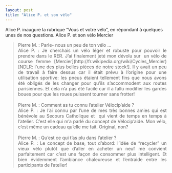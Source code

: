 ```yaml
---
layout: post
title: "Alice P. et son vélo"
---
```



Alice P. inaugure la rubrique “Vous et votre vélo”, en répondant à quelques unes de nos questions.
Alice P. et son vélo Mercier
<blockquote style="text-align: justify;">Pierre M. : Parle- nous un peu de ton vélo …<br/>
Alice P. : Je cherchais un vélo léger et robuste pour pouvoir le prendre dans le RER. J’ai finalement jeté mon dévolu sur  un vélo de course femme [Mercier](http://fr.wikipedia.org/wiki/Cycles_Mercier) [NDLR: l'une des plus belles pièces de notre stock!]. Il y avait un peu de travail à faire dessus car il était prévu à l’origine pour une utilisation sportive: les pneus étaient tellement fins que nous avons été obligés de les changer pour qu’ils s’accommodent aux routes parisiennes. Et cela n’a pas été facile car il a fallu modifier les gardes boues pour que les roues puissent tourner sans frotter!
<br/><br/>
Pierre M. : Comment as tu connu l’atelier Vélocip’aide ?<br/>
Alice P. : Je l’ai connu par l’une de mes très bonnes amies qui est bénévole au Secours Catholique et  qui vient de temps en temps à l’atelier. C’est elle qui m’a parlé du concept de Vélocip’aide. Mon vélo, c’est même un cadeau qu’elle me fait. Original, non?
<br/><br/>
Pierre M. : Qu’est ce qui t’as plu dans l’atelier ?<br/>
Alice P. : Le concept de base, tout d’abord: l’idée de “recycler” un vieux vélo plutôt que d’aller en acheter un neuf me convient parfaitement car c’est une façon de consommer plus intelligent. Et bien évidemment l’ambiance chaleureuse et l’entraide entre les participants de l’atelier!
</blockquote>
